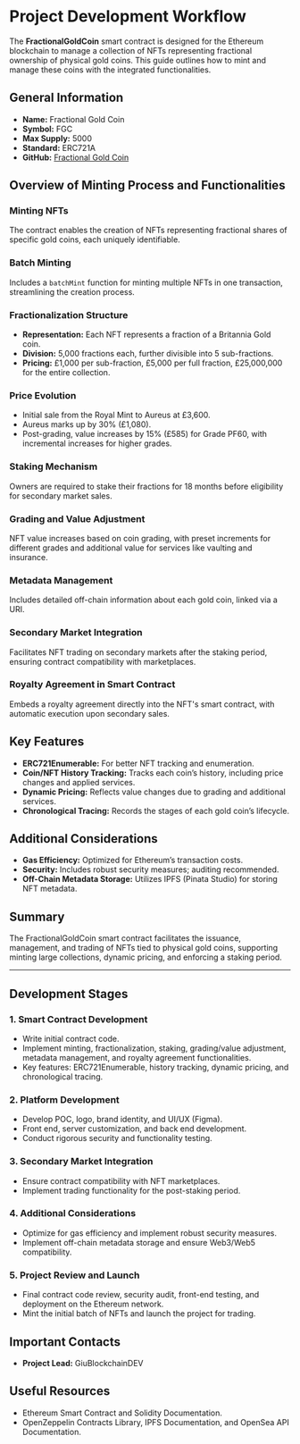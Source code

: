 # Project Development Workflow

The **FractionalGoldCoin** smart contract is designed for the Ethereum blockchain to manage a collection of NFTs representing fractional ownership of physical gold coins. This guide outlines how to mint and manage these coins with the integrated functionalities.

## General Information
- **Name:** Fractional Gold Coin 
- **Symbol:** FGC
- **Max Supply:** 5000
- **Standard:** ERC721A
- **GitHub:** [Fractional Gold Coin](https://github.com/GiuBlockchainDEV/Fractional-Gold-Coin)

## Overview of Minting Process and Functionalities

### Minting NFTs
The contract enables the creation of NFTs representing fractional shares of specific gold coins, each uniquely identifiable.

### Batch Minting
Includes a `batchMint` function for minting multiple NFTs in one transaction, streamlining the creation process.

### Fractionalization Structure
- **Representation:** Each NFT represents a fraction of a Britannia Gold coin.
- **Division:** 5,000 fractions each, further divisible into 5 sub-fractions.
- **Pricing:** £1,000 per sub-fraction, £5,000 per full fraction, £25,000,000 for the entire collection.

### Price Evolution
- Initial sale from the Royal Mint to Aureus at £3,600.
- Aureus marks up by 30% (£1,080).
- Post-grading, value increases by 15% (£585) for Grade PF60, with incremental increases for higher grades.

### Staking Mechanism
Owners are required to stake their fractions for 18 months before eligibility for secondary market sales.

### Grading and Value Adjustment
NFT value increases based on coin grading, with preset increments for different grades and additional value for services like vaulting and insurance.

### Metadata Management
Includes detailed off-chain information about each gold coin, linked via a URI.

### Secondary Market Integration
Facilitates NFT trading on secondary markets after the staking period, ensuring contract compatibility with marketplaces.

### Royalty Agreement in Smart Contract
Embeds a royalty agreement directly into the NFT's smart contract, with automatic execution upon secondary sales.

## Key Features

- **ERC721Enumerable:** For better NFT tracking and enumeration.
- **Coin/NFT History Tracking:** Tracks each coin’s history, including price changes and applied services.
- **Dynamic Pricing:** Reflects value changes due to grading and additional services.
- **Chronological Tracing:** Records the stages of each gold coin’s lifecycle.

## Additional Considerations

- **Gas Efficiency:** Optimized for Ethereum’s transaction costs.
- **Security:** Includes robust security measures; auditing recommended.
- **Off-Chain Metadata Storage:** Utilizes IPFS (Pinata Studio) for storing NFT metadata.

## Summary
The FractionalGoldCoin smart contract facilitates the issuance, management, and trading of NFTs tied to physical gold coins, supporting minting large collections, dynamic pricing, and enforcing a staking period.

---

## Development Stages

### 1. Smart Contract Development
- Write initial contract code.
- Implement minting, fractionalization, staking, grading/value adjustment, metadata management, and royalty agreement functionalities.
- Key features: ERC721Enumerable, history tracking, dynamic pricing, and chronological tracing.

### 2. Platform Development
- Develop POC, logo, brand identity, and UI/UX (Figma).
- Front end, server customization, and back end development.
- Conduct rigorous security and functionality testing.

### 3. Secondary Market Integration
- Ensure contract compatibility with NFT marketplaces.
- Implement trading functionality for the post-staking period.

### 4. Additional Considerations
- Optimize for gas efficiency and implement robust security measures.
- Implement off-chain metadata storage and ensure Web3/Web5 compatibility.

### 5. Project Review and Launch
- Final contract code review, security audit, front-end testing, and deployment on the Ethereum network.
- Mint the initial batch of NFTs and launch the project for trading.

## Important Contacts
- **Project Lead:** GiuBlockchainDEV

## Useful Resources
- Ethereum Smart Contract and Solidity Documentation.
- OpenZeppelin Contracts Library, IPFS Documentation, and OpenSea API Documentation.
